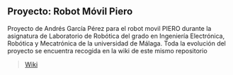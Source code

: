 ## Proyecto: Robot Móvil Piero

Proyecto de Andrés García Pérez para el robot movil PIERO durante la asignatura de Laboratorio de Robótica del grado en Ingeniería Electrónica, Robótica y Mecatrónica de la universidad de Málaga.
Toda la evolución del proyecto se encuentra recogida en la wiki de este mismo repositorio
> [Wiki](https://github.com/Escuela-de-Ingenierias-Industriales/Seguimiento_Individual-010000010100011101010000/wiki)
